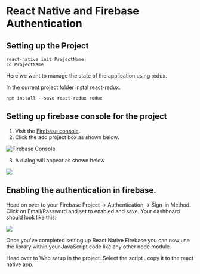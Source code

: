 # React Native and Firebase Authentication

## Setting up the Project

```
react-native init ProjectName
cd ProjectName
```

Here we want to manage the state of the application using redux.

In the current project folder instal react-redux.

```
npm install --save react-redux redux
```


## Setting up firebase console for the project

1. Visit the [Firebase console](https://firebase.google.com/console).
2. Click the add project box as shown below.

![Firebase Console](https://i.imgur.com/ZsSH1bJ.png)

3. A dialog will appear as shown below

![](https://i.imgur.com/50I2bvj.png)

## Enabling the authentication in firebase.

Head on over to your Firebase Project → Authentication → Sign-in Method. Click on Email/Password and set to enabled and save. Your dashboard should look like this:

![](https://cdn-images-1.medium.com/max/1600/1*XZMLm2ZinAhpzJemmmh3jQ.png)

Once you've completed setting up React Native Firebase you can now use the library within your JavaScript code like any other node module.

Head over to Web setup in the project.
Select the script . copy it to the react native app.





